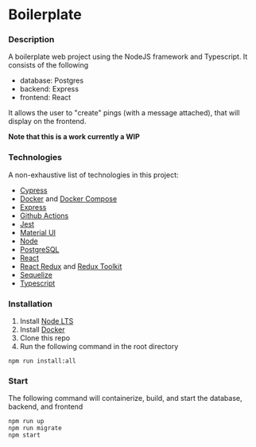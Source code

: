 # Boilerplate

### Description
A boilerplate web project using the NodeJS framework and Typescript. It consists of the following
- database: Postgres
- backend: Express
- frontend: React

It allows the user to "create" pings (with a message attached), that will display on the frontend.

**Note that this is a work currently a WIP**

### Technologies
A non-exhaustive list of technologies in this project:
- [Cypress](https://www.cypress.io/)
- [Docker](https://www.docker.com/) and [Docker Compose](https://docs.docker.com/compose/)
- [Express](https://expressjs.com/)
- [Github Actions](https://github.com/features/actions)
- [Jest](https://jestjs.io/)
- [Material UI](https://mui.com/)
- [Node](https://nodejs.org/en/)
- [PostgreSQL](https://www.postgresql.org/)
- [React](https://reactjs.org/)
- [React Redux](https://react-redux.js.org/) and [Redux Toolkit](https://redux-toolkit.js.org/)
- [Sequelize](https://sequelize.org/)
- [Typescript](https://www.typescriptlang.org/)

### Installation
1. Install [Node LTS](https://nodejs.org/en/)
2. Install [Docker](https://www.docker.com/)
3. Clone this repo
4. Run the following command in the root directory
```
npm run install:all
```
### Start
The following command will containerize, build, and start the database, backend, and frontend
```
npm run up
npm run migrate
npm start
```